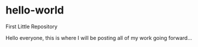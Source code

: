 # hello-world
First Little Repository

Hello everyone, this is where I will be posting all of my work going forward...
